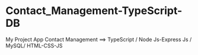 # Contact_Management-TypeScript-DB
My Project App Contact Management ==> TypeScript /  Node Js-Express Js / MySQL/ HTML-CSS-JS

